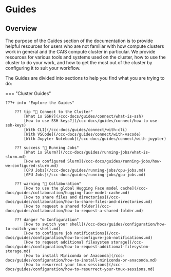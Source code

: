# Guides

## **Overview**

The purpose of the Guides section of the documentation is to provide helpful resources for users who are not familiar with how compute clusters work in general and the CAIS compute cluster in particular. We provide resources for various tools and systems used on the cluster, how to use the cluster to do your work, and how to get the most out of the cluster by configuring it to suit your workflow.

The Guides are divided into sections to help you find what you are trying to do:

=== "Cluster Guides"

    ???+ info "Explore the Guides"

        ??? tip "📡 Connect to the Cluster"
            [What is SSH?](/ccc-docs/guides/connect/what-is-ssh)  
            [How to use SSH keys?](/ccc-docs/guides/connect/how-to-use-ssh-keys)  
            [With CLI](/ccc-docs/guides/connect/with-cli)  
            [With VSCode](/ccc-docs/guides/connect/with-vscode)  
            [With Jupyter Notebook](/ccc-docs/guides/connect/with-juypter)

        ??? success "🚀 Running Jobs"
            [What is Slurm?](/ccc-docs/guides/running-jobs/what-is-slurm.md)  
            [How we configured Slurm](/ccc-docs/guides/running-jobs/how-we-configured-slurm.md)  
            [CPU Jobs](/ccc-docs/guides/running-jobs/cpu-jobs.md)  
            [GPU Jobs](/ccc-docs/guides/running-jobs/gpu-jobs.md)  

        ??? warning "🤝 Collaboration"
            [How to use the global Hugging Face model cache](/ccc-docs/guides/collaboration/hugging-face-model-cache.md)  
            [How to share files and directories](/ccc-docs/guides/collaboration/how-to-share-files-and-directories.md)  
            [How to request a shared folder](/ccc-docs/guides/collaboration/how-to-request-a-shared-folder.md)  

        ??? danger "⚙️ Configuration"
            [How to switch your shell](/ccc-docs/guides/configuration/how-to-switch-your-shell.md)  
            [How to configure job notifications](/ccc-docs/guides/configuration/how-to-configure-job-notifications.md)  
            [How to request additional filesystem storage](/ccc-docs/guides/configuration/how-to-request-additional-filesystem-storage.md)  
            [How to install Miniconda or Anaconda](/ccc-docs/guides/configuration/how-to-install-miniconda-or-anaconda.md)  
            [How to resurrect your tmux sessions](/ccc-docs/guides/configuration/how-to-resurrect-your-tmux-sessions.md)  